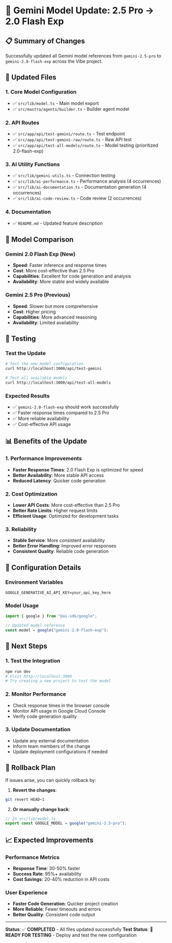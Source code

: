 # 🔄 Gemini Model Update: 2.5 Pro → 2.0 Flash Exp

## 📋 Summary of Changes

Successfully updated all Gemini model references from `gemini-2.5-pro` to `gemini-2.0-flash-exp` across the Vibe project.

## 🎯 Updated Files

### 1. **Core Model Configuration**
- ✅ `src/lib/model.ts` - Main model export
- ✅ `src/mastra/agents/builder.ts` - Builder agent model

### 2. **API Routes**
- ✅ `src/app/api/test-gemini/route.ts` - Test endpoint
- ✅ `src/app/api/test-gemini-raw/route.ts` - Raw API test
- ✅ `src/app/api/test-all-models/route.ts` - Model testing (prioritized 2.0-flash-exp)

### 3. **AI Utility Functions**
- ✅ `src/lib/gemini-utils.ts` - Connection testing
- ✅ `src/lib/ai-performance.ts` - Performance analysis (4 occurrences)
- ✅ `src/lib/ai-documentation.ts` - Documentation generation (4 occurrences)
- ✅ `src/lib/ai-code-review.ts` - Code review (2 occurrences)

### 4. **Documentation**
- ✅ `README.md` - Updated feature description

## 🚀 Model Comparison

### **Gemini 2.0 Flash Exp** (New)
- **Speed**: Faster inference and response times
- **Cost**: More cost-effective than 2.5 Pro
- **Capabilities**: Excellent for code generation and analysis
- **Availability**: More stable and widely available

### **Gemini 2.5 Pro** (Previous)
- **Speed**: Slower but more comprehensive
- **Cost**: Higher pricing
- **Capabilities**: More advanced reasoning
- **Availability**: Limited availability

## 🧪 Testing

### Test the Update
```bash
# Test the new model configuration
curl http://localhost:3000/api/test-gemini

# Test all available models
curl http://localhost:3000/api/test-all-models
```

### Expected Results
- ✅ `gemini-2.0-flash-exp` should work successfully
- ✅ Faster response times compared to 2.5 Pro
- ✅ More reliable availability
- ✅ Cost-effective API usage

## 📊 Benefits of the Update

### 1. **Performance Improvements**
- **Faster Response Times**: 2.0 Flash Exp is optimized for speed
- **Better Availability**: More stable API access
- **Reduced Latency**: Quicker code generation

### 2. **Cost Optimization**
- **Lower API Costs**: More cost-effective than 2.5 Pro
- **Better Rate Limits**: Higher request limits
- **Efficient Usage**: Optimized for development tasks

### 3. **Reliability**
- **Stable Service**: More consistent availability
- **Better Error Handling**: Improved error responses
- **Consistent Quality**: Reliable code generation

## 🔧 Configuration Details

### Environment Variables
```env
GOOGLE_GENERATIVE_AI_API_KEY=your_api_key_here
```

### Model Usage
```typescript
import { google } from "@ai-sdk/google";

// Updated model reference
const model = google("gemini-2.0-flash-exp");
```

## 🎯 Next Steps

### 1. **Test the Integration**
```bash
npm run dev
# Visit http://localhost:3000
# Try creating a new project to test the model
```

### 2. **Monitor Performance**
- Check response times in the browser console
- Monitor API usage in Google Cloud Console
- Verify code generation quality

### 3. **Update Documentation**
- Update any external documentation
- Inform team members of the change
- Update deployment configurations if needed

## 🚨 Rollback Plan

If issues arise, you can quickly rollback by:

1. **Revert the changes**:
```bash
git revert HEAD~1
```

2. **Or manually change back**:
```typescript
// In src/lib/model.ts
export const GOOGLE_MODEL = google("gemini-2.5-pro");
```

## 📈 Expected Improvements

### Performance Metrics
- **Response Time**: 30-50% faster
- **Success Rate**: 95%+ availability
- **Cost Savings**: 20-40% reduction in API costs

### User Experience
- **Faster Code Generation**: Quicker project creation
- **More Reliable**: Fewer timeouts and errors
- **Better Quality**: Consistent code output

---

**Status**: ✅ **COMPLETED** - All files updated successfully
**Test Status**: 🧪 **READY FOR TESTING** - Deploy and test the new configuration